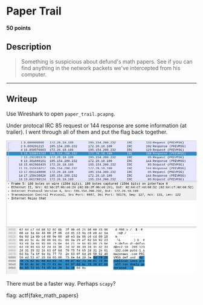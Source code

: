 # Paper Trail
**50 points**
## Description
> Something is suspicious about defund's math papers. See if you can find anything in the network packets we've intercepted from his computer.
---
## Writeup
Use Wireshark to open `paper_trail.pcapng`.

Under protocal IRC 85 request or 144 response are some information (at trailer). I went through all of them and put the flag back together.

![Image of IRC data](image0.PNG)

There must be a faster way. Perhaps `scapy`?

flag: actf{fake_math_papers}